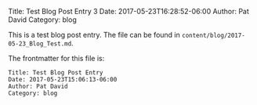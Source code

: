Title: Test Blog Post Entry 3
Date: 2017-05-23T16:28:52-06:00 
Author: Pat David
Category: blog


This is a test blog post entry.
The file can be found in `content/blog/2017-05-23_Blog_Test.md`.

The frontmatter for this file is:

```
Title: Test Blog Post Entry
Date: 2017-05-23T15:06:13-06:00 
Author: Pat David
Category: blog
```
